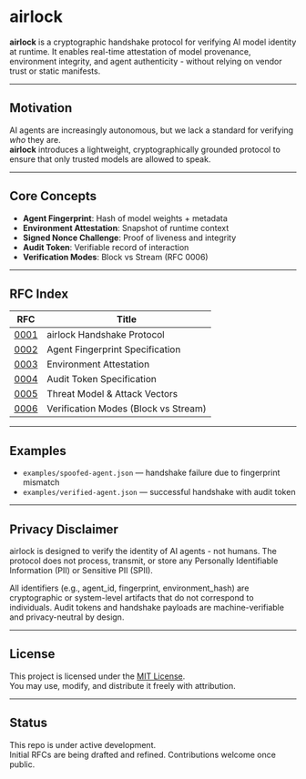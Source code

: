 # airlock
**airlock** is a cryptographic handshake protocol for verifying AI model identity at runtime.
It enables real-time attestation of model provenance, environment integrity, and agent authenticity - without relying on vendor trust or static manifests.

---

## Motivation
AI agents are increasingly autonomous, but we lack a standard for verifying *who* they are.  
**airlock** introduces a lightweight, cryptographically grounded protocol to ensure that only trusted models are allowed to speak.

---

## Core Concepts
- **Agent Fingerprint**: Hash of model weights + metadata
- **Environment Attestation**: Snapshot of runtime context
- **Signed Nonce Challenge**: Proof of liveness and integrity
- **Audit Token**: Verifiable record of interaction
- **Verification Modes**: Block vs Stream (RFC 0006)

---

## RFC Index
| RFC | Title |
|-----|-------|
| [0001](rfc/0001-airlock-handshake.md) | airlock Handshake Protocol |
| [0002](rfc/0002-agent-fingerprint.md) | Agent Fingerprint Specification |
| [0003](rfc/0003-environment-attestation.md) | Environment Attestation |
| [0004](rfc/0004-audit-token.md) | Audit Token Specification |
| [0005](rfc/0005-threat-model.md) | Threat Model & Attack Vectors |
| [0006](rfc/0006-verification-modes.md) | Verification Modes (Block vs Stream) |

---

## Examples
- `examples/spoofed-agent.json` — handshake failure due to fingerprint mismatch  
- `examples/verified-agent.json` — successful handshake with audit token

---

## Privacy Disclaimer
airlock is designed to verify the identity of AI agents - not humans. The protocol does not process, transmit, or store any Personally Identifiable Information (PII) or Sensitive PII (SPII).

All identifiers (e.g., agent_id, fingerprint, environment_hash) are cryptographic or system-level artifacts that do not correspond to individuals. Audit tokens and handshake payloads are machine-verifiable and privacy-neutral by design.

---

## License
This project is licensed under the [MIT License](LICENSE).  
You may use, modify, and distribute it freely with attribution.

---

## Status
This repo is under active development.  
Initial RFCs are being drafted and refined. Contributions welcome once public.

